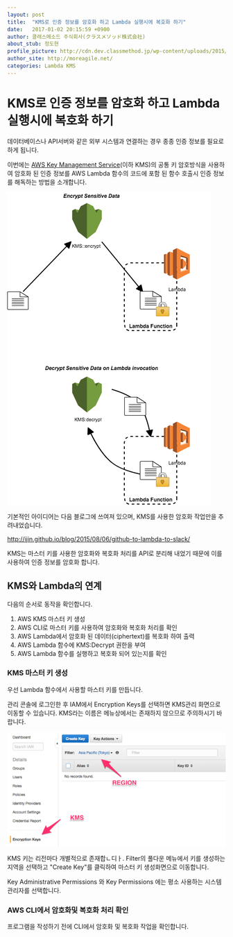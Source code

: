 ```yaml
---
layout: post
title:  "KMS로 인증 정보를 암호화 하고 Lambda 실행시에 복호화 하기"
date:   2017-01-02 20:15:59 +0900
author: 클래스메소드 주식회사(クラスメソッド株式会社)
about_stub: 정도현
profile_picture: http://cdn.dev.classmethod.jp/wp-content/uploads/2015/08/kms.png
author_site: http://moreagile.net/
categories: Lambda KMS
---
```


# KMS로 인증 정보를 암호화 하고 Lambda 실행시에 복호화 하기

데이터베이스나 API서버와 같은 외부 시스템과 연결하는 경우 종종 인증 정보를 필요로 하게 됩니다.

이번에는 [AWS Key Management Service](https://aws.amazon.com/kms/)(이하 KMS)의 공통 키 암호방식을 사용하여 암호화 된 인증 정보를 AWS Lambda 함수의 코드에 포함 된 함수 호출시 인증 정보를 해독하는 방법을 소개합니다.

![decrypt-sensitive-data-with-kms-on-lambda-invocation](</images/2017-01-02/decrypt-sensitive-data-with-kms-on-lambda-invocation.png>)

기본적인 아이디어는 다음 블로그에 쓰여져 있으며, KMS를 사용한 암호화 작업만을 추려내었습니다.

http://ijin.github.io/blog/2015/08/06/github-to-lambda-to-slack/

KMS는 마스터 키를 사용한 암호화와 복호화 처리를 API로 분리해 내었기 때문에 이를 사용하여 인증 정보를 암호화 합니다.

## KMS와 Lambda의 연계

다음의 순서로 동작을 확인합니다.

1. AWS KMS 마스터 키 생성
1. AWS CLI로 마스터 키를 사용하여 암호화와 복호화 처리를 확인
1. AWS Lambda에서 암호화 된 데이터(ciphertext)를 복호화 하여 출력
1. AWS Lambda 함수에 KMS:Decrypt 권한을 부여
1. AWS Lambda 함수를 실행하고 복호화 되어 있는지를 확인


### KMS 마스터 키 생성

우선 Lambda 함수에서 사용할 마스터 키를 만듭니다.

관리 콘솔에 로그인한 후 IAM에서 Encryption Keys를 선택하면 KMS관리 화면으로 이동할 수 있습니다. KMS라는 이름은 메뉴상에서는 존재하지 않으므로 주의하시기 바랍니다.

![kms_management_console](</images/2017-01-02/kms_management_console-640x335.png>)

KMS 키는 리전마다 개별적으로 존재합ㄴ디ㅏ. Filter의 풀다운 메뉴에서 키를 생성하는 지역을 선택하고 "Create Key"를 클릭하여 마스터 키 생성화면으로 이동합니다.

Key Administrative Permissions 와 Key Permissions 에는 평소 사용하는 시스템 관리자를 선택합니다.

### AWS CLI에서 암호화및 복호화 처리 확인

프로그램을 작성하기 전에 CLI에서 암호화 및 복호화 작업을 확인합니다.
